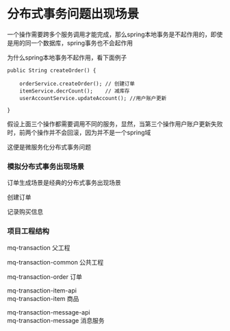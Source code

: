 
# 分布式事务问题出现场景

一个操作需要跨多个服务调用才能完成，那么spring本地事务是不起作用的，即使是用的同一个数据库，spring事务也不会起作用

为什么spring本地事务不起作用，看下面例子

	public String createOrder() {

		orderService.createOrder();	// 创建订单
		itemService.decrCount();	// 减库存
		userAccountService.updateAccount();	//用户账户更新

	}

假设上面三个操作都需要调用不同的服务，显然，当第三个操作用户账户更新失败时，前两个操作并不会回滚，因为并不是一个spring域

这便是微服务化分布式事务问题

### 模拟分布式事务出现场景

订单生成场景是经典的分布式事务出现场景

创建订单

记录购买信息

### 项目工程结构
mq-transaction 父工程

mq-transaction-common 公共工程

mq-transaction-order 订单

mq-transaction-item-api  
mq-transaction-item 商品

mq-transaction-message-api  
mq-transaction-message 消息服务